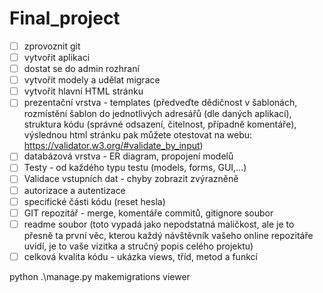 # Final_project

- [ ] zprovoznit git
- [ ] vytvořit aplikaci
- [ ] dostat se do admin rozhraní
- [ ] vytvořit modely a udělat migrace
- [ ] vytvořit hlavní HTML stránku
- [ ] prezentační vrstva - templates (předveďte dědičnost v šablonách, rozmístění šablon do     jednotlivých adresářů (dle daných aplikací), struktura kódu (správné odsazení, čitelnost, případně komentáře), výslednou html stránku pak můžete otestovat na webu:
https://validator.w3.org/#validate_by_input)
- [ ] databázová vrstva - ER diagram, propojení modelů
- [ ] Testy - od každého typu testu (models, forms, GUI,...)
- [ ] Validace vstupních dat - chyby zobrazit zvýrazněně
- [ ] autorizace a autentizace
- [ ] specifické části kódu (reset hesla)
- [ ] GIT repozitář - merge, komentáře commitů, gitignore soubor
- [ ] readme soubor (toto vypadá jako nepodstatná maličkost, ale je to přesně ta první věc, kterou každý návštěvník vašeho online repozitáře uvidí, je to vaše vizitka a stručný popis celého projektu)
- [ ] celková kvalita kódu - ukázka views, tříd, metod a funkcí

python .\manage.py makemigrations viewer
